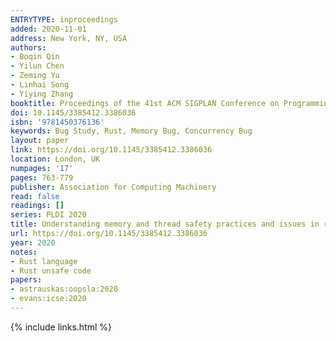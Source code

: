 ```yaml
---
ENTRYTYPE: inproceedings
added: 2020-11-01
address: New York, NY, USA
authors:
- Boqin Qin
- Yilun Chen
- Zeming Yu
- Linhai Song
- Yiying Zhang
booktitle: Proceedings of the 41st ACM SIGPLAN Conference on Programming Language Design and Implementation
doi: 10.1145/3385412.3386036
isbn: '9781450376136'
keywords: Bug Study, Rust, Memory Bug, Concurrency Bug
layout: paper
link: https://doi.org/10.1145/3385412.3386036
location: London, UK
numpages: '17'
pages: 763-779
publisher: Association for Computing Machinery
read: false
readings: []
series: PLDI 2020
title: Understanding memory and thread safety practices and issues in real-world Rust programs
url: https://doi.org/10.1145/3385412.3386036
year: 2020
notes:
- Rust language
- Rust unsafe code
papers:
- astrauskas:oopsla:2020
- evans:icse:2020
---
```

{% include links.html %}
